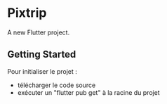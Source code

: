 # Pixtrip

A new Flutter project.

## Getting Started

Pour initialiser le projet :
- télécharger le code source
- exécuter un "flutter pub get" à la racine du projet
